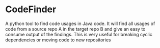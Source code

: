 # CodeFinder

A python tool to find code usages in Java code. It will find all usages of code from a source repo A in the target repo
B
and give an easy to consume output of the findings. This is very useful for breaking cyclic dependencies or moving code
to new repositories